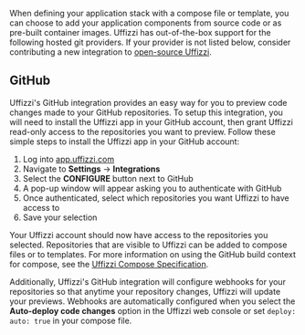 When defining your application stack with a compose file or template, you can choose to add your application components from source code or as pre-built container images. Uffizzi has out-of-the-box support for the following hosted git providers. If your provider is not listed below, consider contributing a new integration to [open-source Uffizzi](https://github.com/UffizziCloud).

## GitHub
Uffizzi's GitHub integration provides an easy way for you to preview code changes made to your GitHub repositories. To setup this integration, you will need to install the Uffizzi app in your GitHub account, then grant Uffizzi read-only access to the repositories you want to preview. Follow these simple steps to install the Uffizzi app in your GitHub account:  

1. Log into [app.uffizzi.com](https://app.uffizzi.com)  
2. Navigate to **Settings** -> **Integrations**  
3. Select the **CONFIGURE** button next to GitHub  
4. A pop-up window will appear asking you to authenticate with GitHub  
5. Once authenticated, select which repositories you want Uffizzi to have access to  
6. Save your selection  

Your Uffizzi account should now have access to the repositories you selected. Repositories that are visible to Uffizzi can be added to compose files or to templates. For more information on using the GitHub build context for compose, see the [Uffizzi Compose Specification](../references/compose-spec.md).

Additionally, Uffizzi's GitHub integration will configure webhooks for your repositories so that anytime your repository changes, Uffizzi will update your previews. Webhooks are automatically configured when you select the **Auto-deploy code changes** option in the Uffizzi web console or set `deploy: auto: true` in your compose file.
